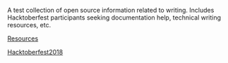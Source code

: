 A test collection of open source information related to writing. Includes Hacktoberfest participants seeking documentation help, technical writing resources, etc.

[Resources](/resources)

[Hacktoberfest2018](/hacktoberfest2018)
